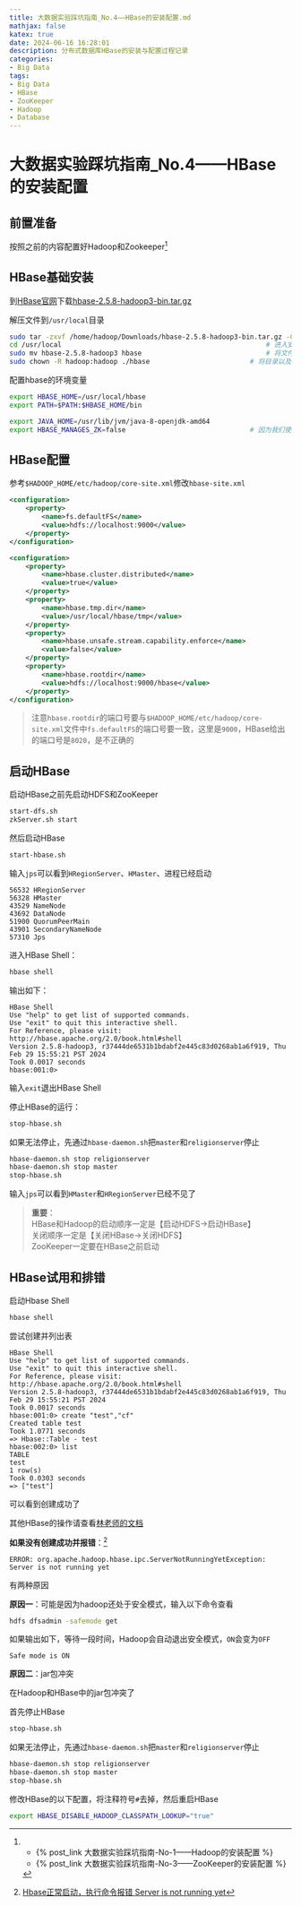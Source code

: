 ```yaml
---
title: 大数据实验踩坑指南_No.4——HBase的安装配置.md
mathjax: false
katex: true
date: 2024-06-16 16:28:01
description: 分布式数据库HBase的安装与配置过程记录
categories:
- Big Data
tags:
- Big Data
- HBase
- ZooKeeper
- Hadoop
- Database
---
```


# 大数据实验踩坑指南_No.4——HBase的安装配置

## 前置准备

按照之前的内容配置好Hadoop和Zookeeper[^1]

[^1]: - {% post_link 大数据实验踩坑指南-No-1——Hadoop的安装配置 %}
      - {% post_link 大数据实验踩坑指南-No-3——ZooKeeper的安装配置 %}

## HBase基础安装

到[HBase官网](https://hbase.apache.org)下载[hbase-2.5.8-hadoop3-bin.tar.gz](https://dlcdn.apache.org/hbase/2.5.8/hbase-2.5.8-hadoop3-bin.tar.gz)

解压文件到`/usr/local`目录

```sh
sudo tar -zxvf /home/hadoop/Downloads/hbase-2.5.8-hadoop3-bin.tar.gz -C /usr/local/
cd /usr/local													# 进入安装目录
sudo mv hbase-2.5.8-hadoop3 hbase								# 将文件明改为hadoop
sudo chown -R hadoop:hadoop ./hbase							# 将目录以及目录内的所有子目录、文件的拥有者改为hadoop用户组的hadoop用户
```

配置hbase的环境变量

```sh /home/hadoop/.bashrc
export HBASE_HOME=/usr/local/hbase
export PATH=$PATH:$HBASE_HOME/bin
```

```sh $HBASE_HOME/conf/hbase-env.sh
export JAVA_HOME=/usr/lib/jvm/java-8-openjdk-amd64
export HBASE_MANAGES_ZK=false								# 因为我们使用自己安装的ZooKeeper，就禁用自带的ZooKeeper
```

## HBase配置

参考`$HADOOP_HOME/etc/hadoop/core-site.xml`修改`hbase-site.xml`
```xml $HADOOP_HOME/etc/hadoop/core-site.xml
<configuration>
	<property>
        <name>fs.defaultFS</name>
        <value>hdfs://localhost:9000</value>
    </property>
</configuration>
```

```xml $HBASE_HOME/conf/hbase-site.xml
<configuration>
	<property>
		<name>hbase.cluster.distributed</name>
		<value>true</value>
	</property>
	<property>
		<name>hbase.tmp.dir</name>
		<value>/usr/local/hbase/tmp</value>
	</property>
	<property>
		<name>hbase.unsafe.stream.capability.enforce</name>
		<value>false</value>
	</property>
	<property>
		<name>hbase.rootdir</name>
		<value>hdfs://localhost:9000/hbase</value>
	</property>
</configuration>
```

> 注意`hbase.rootdir`的端口号要与`$HADOOP_HOME/etc/hadoop/core-site.xml`文件中`fs.defaultFS`的端口号要一致，这里是`9000`，HBase给出的端口号是`8020`，是不正确的

## 启动HBase

启动HBase之前先启动HDFS和ZooKeeper

```sh
start-dfs.sh
zkServer.sh start
```

然后启动HBase

```sh
start-hbase.sh
```

输入`jps`可以看到`HRegionServer`、`HMaster`、进程已经启动

```
56532 HRegionServer
56328 HMaster
43529 NameNode
43692 DataNode
51900 QuorumPeerMain
43901 SecondaryNameNode
57310 Jps
```

进入HBase Shell：

```sh
hbase shell
```
输出如下：

```
HBase Shell
Use "help" to get list of supported commands.
Use "exit" to quit this interactive shell.
For Reference, please visit: http://hbase.apache.org/2.0/book.html#shell
Version 2.5.8-hadoop3, r37444de6531b1bdabf2e445c83d0268ab1a6f919, Thu Feb 29 15:55:21 PST 2024
Took 0.0017 seconds
hbase:001:0>
```

输入`exit`退出HBase Shell

停止HBase的运行：

```sh
stop-hbase.sh
```

如果无法停止，先通过`hbase-daemon.sh`把`master`和`religionserver`停止

```sh
hbase-daemon.sh stop religionserver
hbase-daemon.sh stop master
stop-hbase.sh
```

输入`jps`可以看到`HMaster`和`HRegionServer`已经不见了

> **重要**：  
> HBase和Hadoop的启动顺序一定是【启动HDFS$\rightarrow$启动HBase】  
> 关闭顺序一定是【关闭HBase$\rightarrow$关闭HDFS】  
> ZooKeeper一定要在HBase之前启动

## HBase试用和排错

启动Hbase Shell
```sh
hbase shell
```

尝试创建并列出表

```
HBase Shell
Use "help" to get list of supported commands.
Use "exit" to quit this interactive shell.
For Reference, please visit: http://hbase.apache.org/2.0/book.html#shell
Version 2.5.8-hadoop3, r37444de6531b1bdabf2e445c83d0268ab1a6f919, Thu Feb 29 15:55:21 PST 2024
Took 0.0017 seconds                                                                                                                     
hbase:001:0> create "test","cf"
Created table test
Took 1.0771 seconds                                                                                                                     
=> Hbase::Table - test
hbase:002:0> list
TABLE                                                                                                                                   
test                                                                                                                                    
1 row(s)
Took 0.0303 seconds                                                                                                                     
=> ["test"]

```

可以看到创建成功了

其他HBase的操作请查看[林老师的文档](https://dblab.xmu.edu.cn/blog/4252/)

**如果没有创建成功并报错**：[^2]

[^2]: [Hbase正常启动，执行命令报错 Server is not running yet](https://www.cnblogs.com/zhangrui153169/p/15736700.html)

```
ERROR: org.apache.hadoop.hbase.ipc.ServerNotRunningYetException: Server is not running yet
```

有两种原因

**原因一**：可能是因为hadoop还处于安全模式，输入以下命令查看

```sh
hdfs dfsadmin -safemode get
```

如果输出如下，等待一段时间，Hadoop会自动退出安全模式，`ON`会变为`OFF`

```
Safe mode is ON
```

**原因二**：jar包冲突

在Hadoop和HBase中的jar包冲突了

首先停止HBase

```sh
stop-hbase.sh
```

如果无法停止，先通过`hbase-daemon.sh`把`master`和`religionserver`停止

```sh
hbase-daemon.sh stop religionserver
hbase-daemon.sh stop master
stop-hbase.sh
```

修改HBase的以下配置，将注释符号`#`去掉，然后重启HBase

```sh $HBASE_HOME/conf/hbase-env.sh
export HBASE_DISABLE_HADOOP_CLASSPATH_LOOKUP="true"
```


